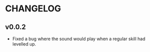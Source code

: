 # CHANGELOG

## v0.0.2

- Fixed a bug where the sound would play when a regular skill had levelled up.
